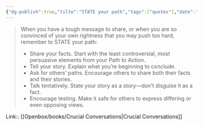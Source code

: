 ```yaml
---
{"dg-publish":true,"tilte":"STATE your path","tags":["quotes"],"date":"2023-06-27T10:25:04+04:00","modified_at":"2023-07-11T17:27:58+03:00","dg-path":"/quotes/202306271025.md","permalink":"/quotes/202306271025/","dgPassFrontmatter":true}
---
```



> When you have a tough message to share, or when you are so convinced of your own rightness that you may push too hard, remember to STATE your path:
> - Share your facts. Start with the least controversial, most persuasive elements from your Path to Action.
> - Tell your story. Explain what you’re beginning to conclude.
> - Ask for others’ paths. Encourage others to share both their facts and their stories.
> - Talk tentatively. State your story as a story—don’t disguise it as a fact.
> - Encourage testing. Make it safe for others to express differing or even opposing views.

Link:: [[Openbox/books/Crucial Conversations\|Crucial Conversations]]
